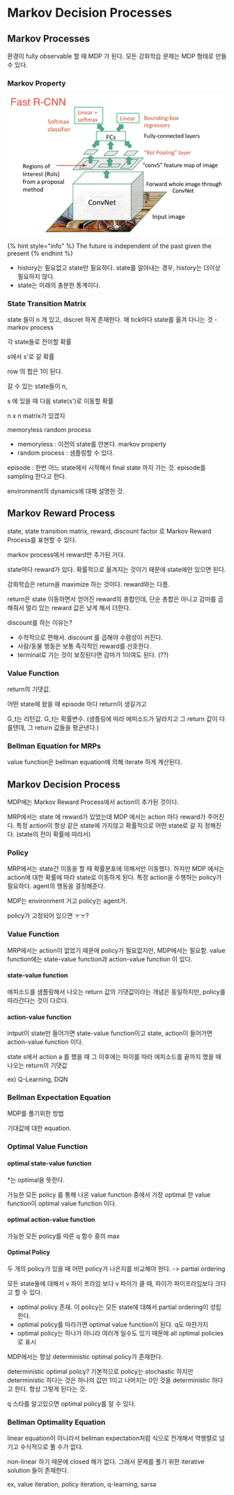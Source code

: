 # Markov Decision Processes

## Markov Processes

환경이 fully observable 할 때 MDP 가 된다. 모든 강화학습 문제는 MDP 형태로 만들 수 있다.

### Markov Property

![Markov](../.gitbook/assets/image%20%28261%29.png)

{% hint style="info" %}
The future is independent of the past given the present
{% endhint %}

* history는 필요없고 state만 필요하다. state를 알아내는 경우, history는 더이상 필요하지 않다.
* state는 미래의 충분한 통계이다.

### State Transition Matrix

state 들이 n 개 있고, discret 하게 존재한다. 매 tick마다 state를 옮겨 다니는 것 - markov process

각 state들로 전이할 확률

s에서 s'로 갈 확률

row 의 합은 1이 된다.

갈 수 있는 state들이 n, 

s 에 있을 때 다음 state\(s'\)로 이동할 확률

n x n matrix가 있겠지



memoryless random process

* memoryless : 이전의 state를 안본다. markov property
* random process : 샘플링할 수 있다. 



episode : 한번 어느 state에서 시작해서 final state 까지 가는 것. episode를 sampling 한다고 한다.



environment의 dynamics에 대해 설명한 것.

## Markov Reward Process

state, state transition matrix, reward, discount factor 로 Markov Reward Process를 표현할 수 있다.

markov process에서 reward만 추가된 거다.

state마다 reward가 있다. 확률적으로 옮겨지는 것이기 때문에 state에만 있으면 된다.



강화학습은 return을 maximize 하는 것이다. reward와는 다름.

return은 state 이동하면서 얻어진 reward의 총합인데, 단순 총합은 아니고 감마를 곱해줘서 멀리 있는 reward 값은 낮게 해서 더한다. 



discount를 하는 이유는? 

* 수학적으로 편해서. discount 를 곱해야 수렴성이 커진다. 
* 사람/동물 행동은 보통 즉각적인 reward를 선호한다.
* terminal로 가는 것이 보장된다면 감마가 1이여도 된다. \(??\)

### Value Function

return의 기댓값.

어떤 state에 왔을 때 episode 마다 return이 생길거고

G\_t는 리턴값. G\_t는 확률변수. \(샘플링에 따라 에피소드가 달라지고 그 return 값이 다를텐데, 그 return 값들을 평균낸다.\)

### Bellman Equation for MRPs

value function은 bellman equation에 의해 iterate 하게 계산된다.

## Markov Decision Process

MDP에는 Markov Reward Process에서 action이 추가된 것이다.



MRP에서는 state 에 reward가 있었는데 MDP 에서는 action 마다 reward가 주어진다. 특정 action이 항상 같은 state에 가지않고 확률적으로 어떤 state로 갈 지 정해진다. \(state의 전이 확률에 따라서\)

### Policy

MRP에서는 state간 이동을 할 때 확률분포에 의해서만 이동했다. 하지만 MDP 에서는 action에 대한 확률에 따라 state로 이동하게 된다. 특정 action을 수행하는 policy가 필요하다. agent의 행동을 결정해준다.

MDP는 environment 거고 policy는 agent거.



policy가 고정되어 있으면  ㅜㅜ?

### Value Function

MRP에서는 action이 없었기 때문에 policy가 필요없지만, MDP에서는 필요함. value function에는 state-value function과 action-value function 이 있다.

#### state-value function

에피소드를 샘플링해서 나오는 return 값의 기댓값이라는 개념은 동일하지만, policy를 따라간다는 것이 다르다.

#### action-value function

intput이 state만 들어가면 state-value function이고 state, action이 들어가면 action-value function 이다.

state s에서 action a 를 했을 때 그 이후에는 파이를 따라 에피소드를 끝까지 했을 때 나오는 return의 기댓값

ex\) Q-Learning, DQN 

### Bellman Expectation Equation

MDP를 풀기위한 방법

기대값에 대한 equation. 

### Optimal Value Function

#### optimal state-value function

\*는 optimal을 뜻한다. 

가능한 모든 policy 를 통해 나온 value function 중에서 가장 optimal 한 value function이 optimal value function 이다. 

#### optimal action-value function

가능한 모든 policy를 따른 q 함수 중의 max

#### 

#### Optimal Policy

두 개의 policy가 있을 때 어떤 policy가 나은지를 비교해야 한다. -&gt; partial ordering

모든 state들에 대해서 v 파이 프라임 보다 v 파이가 클 때, 파이가 파이프라임보다 크다고 할 수 있다.

* optimal policy 존재. 이 policy는 모든 state에 대해서 partial ordering이 성립한다.
* optimal policy를 따라가면 optimal value function이 된다. q도 마찬가지
* optimal policy는 하나가 아니라 여러개 일수도 있기 때문에 all optimal policies로 표시



MDP에서는 항상 deterministic optimal policy가 존재한다.

deterministic optimal policy? 기본적으로 policy는 stochastic 하지만 deterministic 하다는 것은 하나의 값만 1이고 나머지는 0인 것을 deterministic 하다고 한다. 항상 그렇게 된다는 것.

q 스타를 알고있으면 optimal policy를 알 수 있다.

### Bellman Optimality Equation

linear equation이 아니라서 bellman expectation처럼 식으로 전개해서 역행렬로 넘기고 수식적으로 풀 수가 없다. 

non-linear 하기 때문에 closed 해가 없다. 그래서 문제를 풀기 위한 iterative solution 들이 존재한다.

ex, value iteration, policy iteration, q-learning, sarsa

